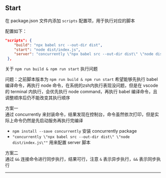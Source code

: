 
## Start

在 package.json 文件内添加 `scripts` 配置项，用于执行对应的脚本

配置如下：

```json
"scripts": {
    "build": "npx babel src --out-dir dist",
    "start": "node dist/index.js",
    "server": "concurrently \"npx babel src --out-dir dist\" \"node dist/index.js\""
 },
```

关于 `npm run build & npm run start` 执行问题

问题：之前脚本版本为 `npm run build & npm run start` 希望能够先执行 babel 编译命令，再执行 node 命令，在系统的zsh内执行表现没问题，但是在 vscode 的 terminal 内执行，会优先执行 node command，再执行 babel 编译命令，且调整顺序后仍不能改变其执行顺序

方案一<br>
通过 concurrently 来封装命令，结果发现在控制台，命令虽然依次打印，但是实际上命令仍然是先启动服务再执行完编译
- `npm install --save concurrently` 安装 concurrently package
- `"concurrently \"npx babel src --out-dir dist\" \"node dist/index.js\""` 用来配置 server 脚本

方案二<br>
通过 `&&` 连接命令进行同步执行，结果可行，注意 `&` 表示异步执行，`&&` 表示同步执行

---
